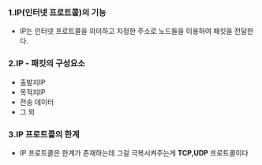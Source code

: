 

### 1.IP(인터넷 프로트콜)의 기능

- IP는 인터넷 프로트콜을 의미하고 지정한 주소로 노드들을 이용하여 패킷을 전달한다.


### 2.IP - 패킷의 구성요소

 - 출발지IP
 - 목적지IP
 - 전송 데이터
 - 그 외

### 3.IP 프로트콜의 한계 

- IP 프로트콜은 한계가 존재하는데 그걸 극복시켜주는게 **TCP,UDP** 프로트콜이다
